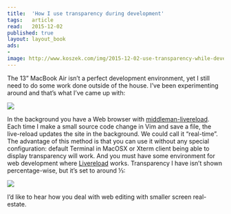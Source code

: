 ```yaml
---
title:	'How I use transparency during development'
tags:	article
read:	2015-12-02
published: true
layout:	layout_book
ads:
- 
image: http://www.koszek.com/img/2015-12-02-use-transparency-while-development/image01.png
---
```




The 13” MacBook Air isn’t a perfect development environment, yet I still
need to do some work done outside of the house. I’ve been experimenting
around and that’s what I’ve came up with:

![](2015-12-02-use-transparency-while-development/image01.png)

In the background you have a Web browser with
[middleman-livereload](https://github.com/middleman/middleman-livereload).
Each time I make a small source code change in Vim and save a file, the
live-reload updates the site in the background. We could call it
“real-time”. The advantage of this method is that you can use it without
any special configuration: default Terminal in MacOSX or Xterm client
being able to display transparency will work. And you must have some
environment for web development where
[Livereload](http://livereload.com/) works. Transparency I have isn’t
shown percentage-wise, but it’s set to around ⅓:

![](2015-12-02-use-transparency-while-development/image03.png)

I’d like to hear how you deal with web editing with smaller screen
real-estate.
